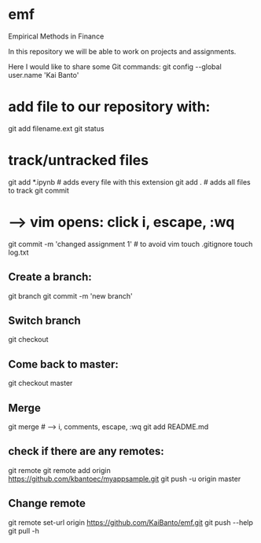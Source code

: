 # emf
Empirical Methods in Finance

In this repository we will be able to work on projects and assignments.

Here I would like to share some Git commands:
git config --global user.name 'Kai Banto'
# add file to our repository with:
git add filename.ext
git status
# track/untracked files
git add *.ipynb  # adds every file with this extension
git add .  # adds all files to track
git commit
# --> vim opens: click i, escape, :wq
git commit -m 'changed assignment 1'  # to avoid vim
touch .gitignore
touch log.txt
## Create a branch:
git branch <mybranch>
git commit -m 'new branch'
## Switch branch
git checkout <mybranch>
## Come back to master:
git checkout master
## Merge
git merge <mybranch>  # --> i, comments, escape, :wq
git add README.md
## check if there are any remotes:
git remote
git remote add origin https://github.com/kbantoec/myappsample.git
git push -u origin master
## Change remote
git remote set-url origin https://github.com/KaiBanto/emf.git
git push --help
git pull -h

